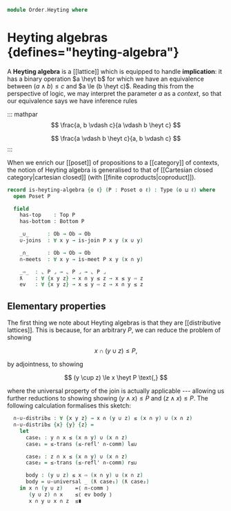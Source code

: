 <!--
```agda
open import Cat.Prelude

open import Data.Sum.Base

open import Order.Lattice.Distributive
open import Order.Diagram.Bottom
open import Order.Diagram.Join
open import Order.Diagram.Meet
open import Order.Diagram.Top
open import Order.Lattice
open import Order.Base

import Order.Diagram.Join.Reasoning as Joins
import Order.Diagram.Meet.Reasoning as Meets
import Order.Lattice.Reasoning as Lat
import Order.Reasoning as Pos
```
-->

```agda
module Order.Heyting where
```

# Heyting algebras {defines="heyting-algebra"}

A **Heyting algebra** is a [[lattice]] which is equipped to handle
**implication**: it has a binary operation $a \heyt b$ for which we have
an equivalence between $(a \land b) \le c$ and $a \le (b \heyt c)$.
Reading this from the perspective of logic, we may interpret the
parameter $a$ as a *context*, so that our equivalence says we have
inference rules

::: mathpar
$$ \frac{a, b \vdash c}{a \vdash b \heyt c} $$

$$ \frac{a \vdash b \heyt c}{a, b \vdash c} $$
:::

When we enrich our [[poset]] of propositions to a [[category]] of
contexts, the notion of Heyting algebra is generalised to that of
[[Cartesian closed category|cartesian closed]] (with [[finite
coproducts|coproduct]]).

```agda
record is-heyting-algebra {o ℓ} (P : Poset o ℓ) : Type (o ⊔ ℓ) where
  open Poset P

  field
    has-top    : Top P
    has-bottom : Bottom P

    _∪_      : Ob → Ob → Ob
    ∪-joins  : ∀ x y → is-join P x y (x ∪ y)

    _∩_      : Ob → Ob → Ob
    ∩-meets  : ∀ x y → is-meet P x y (x ∩ y)

    _⇨_  : ⌞ P ⌟ → ⌞ P ⌟ → ⌞ P ⌟
    ƛ    : ∀ {x y z} → x ∩ y ≤ z → x ≤ y ⇨ z
    ev   : ∀ {x y z} → x ≤ y ⇨ z → x ∩ y ≤ z
```

<!--
```agda
  infixr 23 _⇨_
  infixr 24 _∪_
  infixr 25 _∩_

  has-is-lattice : is-lattice P
  has-is-lattice .is-lattice.has-bottom = has-bottom
  has-is-lattice .is-lattice.has-top    = has-top
  has-is-lattice .is-lattice._∩_        = _∩_
  has-is-lattice .is-lattice.∩-meets    = ∩-meets
  has-is-lattice .is-lattice._∪_        = _∪_
  has-is-lattice .is-lattice.∪-joins    = ∪-joins
```
-->

## Elementary properties

<!--
```agda
module _ {o ℓ} {P : Poset o ℓ} (heyt : is-heyting-algebra P) where
  open is-heyting-algebra heyt
  open Lat has-is-lattice hiding (_∪_ ; _∩_)
  open Pos P
```
-->

The first thing we note about Heyting algebras is that they are
[[distributive lattices]]. This is because, for an arbitrary $P$, we can
reduce the problem of showing

$$
x \cap (y \cup z) \le P \text{,}
$$

by adjointness, to showing

$$
(y \cup z) \le x \heyt P \text{,}
$$

where the universal property of the join is actually applicable ---
allowing us further reductions to showing showing $(y \land x) \le P$
and $(z \land x) \le P$. The following calculation formalises this
sketch:

```agda
  ∩-∪-distrib≤ : ∀ {x y z} → x ∩ (y ∪ z) ≤ (x ∩ y) ∪ (x ∩ z)
  ∩-∪-distrib≤ {x} {y} {z} =
    let
      case₁ : y ∩ x ≤ (x ∩ y) ∪ (x ∩ z)
      case₁ = ≤-trans (≤-refl' ∩-comm) l≤∪

      case₂ : z ∩ x ≤ (x ∩ y) ∪ (x ∩ z)
      case₂ = ≤-trans (≤-refl' ∩-comm) r≤∪

      body : (y ∪ z) ≤ x ⇨ (x ∩ y) ∪ (x ∩ z)
      body = ∪-universal _ (ƛ case₁) (ƛ case₂)
    in x ∩ (y ∪ z)    =⟨ ∩-comm ⟩
       (y ∪ z) ∩ x    ≤⟨ ev body ⟩
       x ∩ y ∪ x ∩ z  ≤∎
```

<!--
```agda
  ∩-distribl : ∀ {x y z} → x ∩ (y ∪ z) ≡ (x ∩ y) ∪ (x ∩ z)
  ∩-distribl = distrib-le→∩-distribl has-is-lattice ∩-∪-distrib≤

  open Distributive.from-∩ has-is-lattice ∩-distribl
```
-->

